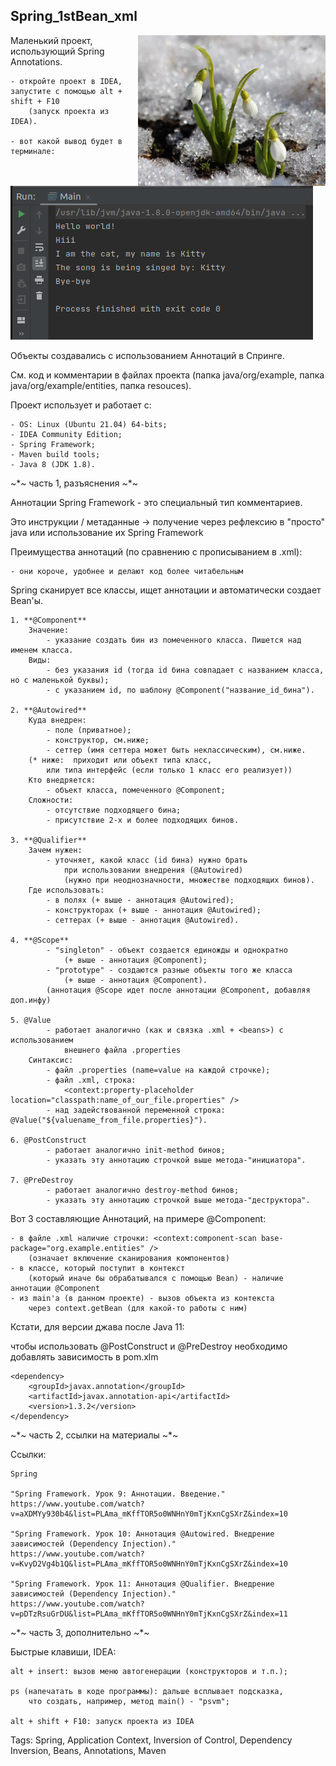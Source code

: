 ## Spring_1stBean_xml
<html><img src = "./docs/spring_4.jpg" align = "right"></html>

Маленький проект, использующий Spring Annotations.

	- откройте проект в IDEA, запустите с помощью alt + shift + F10
		(запуск проекта из IDEA).

	- вот какой вывод будет в терминале:

<html><img src = "./docs/result_annotations.png"></html>

Объекты создавались с использованием Аннотаций в Спринге.

См. код и комментарии в файлах проекта (папка java/org/example, папка java/org/example/entities, папка resouces).


Проект использует и работает с:

	- OS: Linux (Ubuntu 21.04) 64-bits;
	- IDEA Community Edition;
	- Spring Framework;
	- Maven build tools;
	- Java 8 (JDK 1.8).

~*~ часть 1, разъяснения ~*~

Аннотации Spring Framework - это специальный тип комментариев.

Это инструкции / метаданные -> получение через рефлексию в "просто" java или использование их Spring Framework

Преимущества аннотаций (по сравнению с прописыванием <Bean> в .xml):

	- они короче, удобнее и делают код более читабельным

Spring сканирует все классы, ищет аннотации и автоматически создает Bean'ы.

	1. **@Component**
		Значение:
			- указание создать бин из помеченного класса. Пишется над именем класса.
		Виды:
			- без указания id (тогда id бина совпадает с названием класса, но с маленькой буквы);
			- с указанием id, по шаблону @Component("название_id_бина").

	2. **@Autowired**
		Куда внедрен:
			- поле (приватное);
			- конструктор, см.ниже;
			- сеттер (имя сеттера может быть неклассическим), см.ниже.
		(* ниже:  приходит или объект типа класс,
			или типа интерфейс (если только 1 класс его реализует))
		Кто внедряется:
			- объект класса, помеченного @Component;
		Сложности:
			- отсутствие подходящего бина;
			- присутствие 2-х и более подходящих бинов.

	3. **@Qualifier**
		Зачем нужен:
			- уточняет, какой класс (id бина) нужно брать 
				при использовании внедрения (@Autowired)
				(нужно при неоднозначности, множестве подходящих бинов).
		Где использовать:
			- в полях (+ выше - аннотация @Autowired);
			- конструкторах (+ выше - аннотация @Autowired);
			- сеттерах (+ выше - аннотация @Autowired).

	4. **@Scope**
			- "singleton" - объект создается единожды и однократно
				(+ выше - аннотация @Component);
			- "prototype" - создаются разные объекты того же класса
				(+ выше - аннотация @Component).
			(аннотация @Scope идет после аннотации @Component, добавляя доп.инфу)

	5. @Value
			- работает аналогично (как и связка .xml + <beans>) с использованием
				внешнего файла .properties 
		Синтаксис:
			- файл .properties (name=value на каждой строчке);
			- файл .xml, строка:
				<context:property-placeholder location="classpath:name_of_our_file.properties" />
			- над задействованной переменной строка: @Value("${valuename_from_file.properties}").

	6. @PostConstruct
			- работает аналогично init-method бинов;
			- указать эту аннотацию строчкой выше метода-"инициатора".

	7. @PreDestroy
			- работает аналогично destroy-method бинов;
			- указать эту аннотацию строчкой выше метода-"деструктора".

Вот 3 составляющие Аннотаций, на примере @Component:

	- в файле .xml наличие строчки: <context:component-scan base-package="org.example.entities" />
		(означает включение сканирования компонентов)
	- в классе, который поступит в контекст 
		(который иначе бы обрабатывался с помощью Bean) - наличие аннотации @Component
	- из main'а (в данном проекте) - вызов объекта из контекста
		через context.getBean (для какой-то работы с ним)

Кстати, для версии джава после Java 11:

 чтобы использовать @PostConstruct и @PreDestroy
	необходимо добавлять зависимость в pom.xlm

	<dependency>
		<groupId>javax.annotation</groupId>
		<artifactId>javax.annotation-api</artifactId>
		<version>1.3.2</version>
	</dependency>

~*~ часть 2, ссылки на материалы ~*~

Ссылки:

	Spring

	"Spring Framework. Урок 9: Аннотации. Введение."
	https://www.youtube.com/watch?v=aXDMYy930b4&list=PLAma_mKffTOR5o0WNHnY0mTjKxnCgSXrZ&index=10

	"Spring Framework. Урок 10: Аннотация @Autowired. Внедрение зависимостей (Dependency Injection)."
	https://www.youtube.com/watch?v=KvyD2Vg4b1Q&list=PLAma_mKffTOR5o0WNHnY0mTjKxnCgSXrZ&index=10

	"Spring Framework. Урок 11: Аннотация @Qualifier. Внедрение зависимостей (Dependency Injection)."
	https://www.youtube.com/watch?v=pDTzRsuGrDU&list=PLAma_mKffTOR5o0WNHnY0mTjKxnCgSXrZ&index=11

~*~ часть 3, дополнительно ~*~

Быстрые клавиши, IDEA:

	alt + insert: вызов меню автогенерации (конструкторов и т.п.);

	ps (напечатать в коде программы): дальше всплывает подсказка,
		что создать, например, метод main() - "psvm";

	alt + shift + F10: запуск проекта из IDEA

Tags: Spring, Application Context, Inversion of Control, Dependency Inversion, Beans, Annotations, Maven
